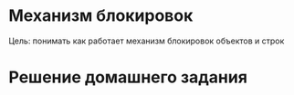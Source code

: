 # Механизм блокировок
Цель: понимать как работает механизм блокировок объектов и строк

# Решение домашнего задания
